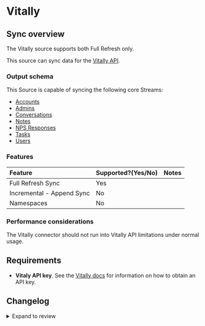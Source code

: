 # Vitally

## Sync overview

The Vitally source supports both Full Refresh only.

This source can sync data for the [Vitally API](https://docs.vitally.io/pushing-data-to-vitally/rest-api).

### Output schema

This Source is capable of syncing the following core Streams:

- [Accounts](https://docs.vitally.io/pushing-data-to-vitally/rest-api/accounts)
- [Admins](https://docs.vitally.io/pushing-data-to-vitally/rest-api/admins)
- [Conversations](https://docs.vitally.io/pushing-data-to-vitally/rest-api/conversations)
- [Notes](https://docs.vitally.io/pushing-data-to-vitally/rest-api/notes)
- [NPS Responses](https://docs.vitally.io/pushing-data-to-vitally/rest-api/nps-responses)
- [Tasks](https://docs.vitally.io/pushing-data-to-vitally/rest-api/tasks)
- [Users](https://docs.vitally.io/pushing-data-to-vitally/rest-api/users)

### Features

| Feature                   | Supported?\(Yes/No\) | Notes |
| :------------------------ | :------------------- | :---- |
| Full Refresh Sync         | Yes                  |       |
| Incremental - Append Sync | No                   |       |
| Namespaces                | No                   |       |

### Performance considerations

The Vitally connector should not run into Vitally API limitations under normal usage.

## Requirements

- **Vitaly API key**. See the [Vitally docs](https://docs.vitally.io/pushing-data-to-vitally/rest-api#authentication) for information on how to obtain an API key.

## Changelog

<details>
  <summary>Expand to review</summary>

| Version | Date       | Pull Request                                             | Subject                                     |
| :------ | :--------- | :------------------------------------------------------- | :------------------------------------------ |
| 0.3.7 | 2025-04-05 | [57478](https://github.com/airbytehq/airbyte/pull/57478) | Update dependencies |
| 0.3.6 | 2025-03-29 | [56894](https://github.com/airbytehq/airbyte/pull/56894) | Update dependencies |
| 0.3.5 | 2025-03-22 | [56255](https://github.com/airbytehq/airbyte/pull/56255) | Update dependencies |
| 0.3.4 | 2025-03-08 | [55622](https://github.com/airbytehq/airbyte/pull/55622) | Update dependencies |
| 0.3.3 | 2025-03-01 | [55090](https://github.com/airbytehq/airbyte/pull/55090) | Update dependencies |
| 0.3.2 | 2025-02-22 | [54500](https://github.com/airbytehq/airbyte/pull/54500) | Update dependencies |
| 0.3.1 | 2025-02-15 | [47470](https://github.com/airbytehq/airbyte/pull/47470) | Update dependencies |
| 0.3.0 | 2025-02-12 | [53648](https://github.com/airbytehq/airbyte/pull/53648) | Add support for custom domain. |
| 0.2.1 | 2024-08-16 | [44196](https://github.com/airbytehq/airbyte/pull/44196) | Bump source-declarative-manifest version |
| 0.2.0 | 2024-08-14 | [44049](https://github.com/airbytehq/airbyte/pull/44049) | Refactor connector to manifest-only format |
| 0.1.13 | 2024-08-12 | [43850](https://github.com/airbytehq/airbyte/pull/43850) | Update dependencies |
| 0.1.12 | 2024-08-10 | [43505](https://github.com/airbytehq/airbyte/pull/43505) | Update dependencies |
| 0.1.11 | 2024-08-03 | [43189](https://github.com/airbytehq/airbyte/pull/43189) | Update dependencies |
| 0.1.10 | 2024-07-27 | [42607](https://github.com/airbytehq/airbyte/pull/42607) | Update dependencies |
| 0.1.9 | 2024-07-20 | [41877](https://github.com/airbytehq/airbyte/pull/41877) | Update dependencies |
| 0.1.8 | 2024-07-10 | [41378](https://github.com/airbytehq/airbyte/pull/41378) | Update dependencies |
| 0.1.7 | 2024-07-09 | [41223](https://github.com/airbytehq/airbyte/pull/41223) | Update dependencies |
| 0.1.6 | 2024-07-06 | [40808](https://github.com/airbytehq/airbyte/pull/40808) | Update dependencies |
| 0.1.5 | 2024-06-25 | [40287](https://github.com/airbytehq/airbyte/pull/40287) | Update dependencies |
| 0.1.4 | 2024-06-22 | [40189](https://github.com/airbytehq/airbyte/pull/40189) | Update dependencies |
| 0.1.3 | 2024-06-25 | [38605](https://github.com/airbytehq/airbyte/pull/38605) | Make compatible with builder |
| 0.1.2 | 2024-06-06 | [39203](https://github.com/airbytehq/airbyte/pull/39203) | [autopull] Upgrade base image to v1.2.2 |
| 0.1.1 | 2024-05-20 | [38446](https://github.com/airbytehq/airbyte/pull/38446) | [autopull] base image + poetry + up_to_date |
| 0.1.0 | 2022-10-27 | [18545](https://github.com/airbytehq/airbyte/pull/18545) | Add Vitally Source Connector |

</details>
